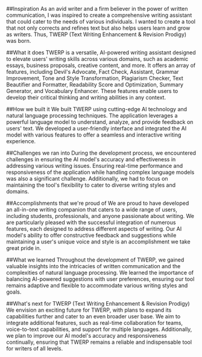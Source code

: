 ##Inspiration
As an avid writer and a firm believer in the power of written communication, I was inspired to create a comprehensive writing assistant that could cater to the needs of various individuals. I wanted to create a tool that not only corrects and refines text but also helps users learn and grow as writers. Thus, TWERP (Text Writing Enhancement & Revision Prodigy) was born.

##What it does
TWERP is a versatile, AI-powered writing assistant designed to elevate users' writing skills across various domains, such as academic essays, business proposals, creative content, and more. It offers an array of features, including Devil's Advocate, Fact Check, Assistant, Grammar Improvement, Tone and Style Transformation, Plagiarism Checker, Text Beautifier and Formatter, Readability Score and Optimization, Summary Generator, and Vocabulary Enhancer. These features enable users to develop their critical thinking and writing abilities in any context.

##How we built it
We built TWERP using cutting-edge AI technology and natural language processing techniques. The application leverages a powerful language model to understand, analyze, and provide feedback on users' text. We developed a user-friendly interface and integrated the AI model with various features to offer a seamless and interactive writing experience.

##Challenges we ran into
During the development process, we encountered challenges in ensuring the AI model's accuracy and effectiveness in addressing various writing issues. Ensuring real-time performance and responsiveness of the application while handling complex language models was also a significant challenge. Additionally, we had to focus on maintaining the tool's flexibility to cater to diverse writing styles and domains.

##Accomplishments that we're proud of
We are proud to have developed an all-in-one writing companion that caters to a wide range of users, including students, professionals, and anyone passionate about writing. We are particularly pleased with the successful integration of numerous features, each designed to address different aspects of writing. Our AI model's ability to offer constructive feedback and suggestions while maintaining a user's unique voice and style is an accomplishment we take great pride in.

##What we learned
Throughout the development of TWERP, we gained valuable insights into the intricacies of written communication and the complexities of natural language processing. We learned the importance of balancing AI-powered suggestions with user preferences, ensuring our tool remains adaptive and flexible to accommodate various writing styles and goals.

##What's next for TWERP (Text Writing Enhancement & Revision Prodigy)
We envision an exciting future for TWERP, with plans to expand its capabilities further and cater to an even broader user base. We aim to integrate additional features, such as real-time collaboration for teams, voice-to-text capabilities, and support for multiple languages. Additionally, we plan to improve our AI model's accuracy and responsiveness continually, ensuring that TWERP remains a reliable and indispensable tool for writers of all levels.